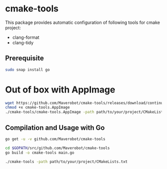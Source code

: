 # cmake-tools
This package provides automatic configuration of following tools for cmake project:
* clang-format
* clang-tidy

## Prerequisite
```bash
sudo snap install go
```

# Out of box with AppImage
```bash
wget https://github.com/Maverobot/cmake-tools/releases/download/continuous/cmake-tools-v0.0.1.glibc2.3.3-x86_64.AppImage -O cmake-tools.AppImage
chmod +x cmake-tools.AppImage
./cmake-tools/cmake-tools.AppImage -path path/to/your/project/CMakeLists.txt
```


## Compilation and Usage with Go
```bash
go get -u -v github.com/Maverobot/cmake-tools

cd $GOPATH/src/github.com/Maverobot/cmake-tools
go build -o cmake-tools main.go

./cmake-tools -path path/to/your/project/CMakeLists.txt
```

